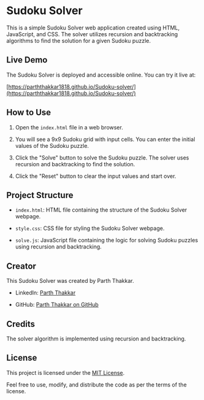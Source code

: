 # Sudoku Solver

This is a simple Sudoku Solver web application created using HTML, JavaScript, and CSS. The solver utilizes recursion and backtracking algorithms to find the solution for a given Sudoku puzzle.

## Live Demo

The Sudoku Solver is deployed and accessible online. You can try it live at:

[https://parththakkar1818.github.io/Sudoku-solver/](https://parththakkar1818.github.io/Sudoku-solver/)

## How to Use

1. Open the `index.html` file in a web browser.

2. You will see a 9x9 Sudoku grid with input cells. You can enter the initial values of the Sudoku puzzle.

3. Click the "Solve" button to solve the Sudoku puzzle. The solver uses recursion and backtracking to find the solution.

4. Click the "Reset" button to clear the input values and start over.

## Project Structure

- `index.html`: HTML file containing the structure of the Sudoku Solver webpage.

- `style.css`: CSS file for styling the Sudoku Solver webpage.

- `solve.js`: JavaScript file containing the logic for solving Sudoku puzzles using recursion and backtracking.

## Creator

This Sudoku Solver was created by Parth Thakkar.

- LinkedIn: [Parth Thakkar](https://www.linkedin.com/in/parth-thakkar-5b4946230/)

- GitHub: [Parth Thakkar on GitHub](https://github.com/parththakkar1818)

## Credits

The solver algorithm is implemented using recursion and backtracking.

## License

This project is licensed under the [MIT License](LICENSE).

Feel free to use, modify, and distribute the code as per the terms of the license.

